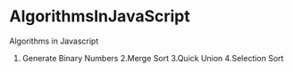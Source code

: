 # AlgorithmsInJavaScript
Algorithms in Javascript

1. Generate Binary Numbers
2.Merge Sort
3.Quick Union
4.Selection Sort
